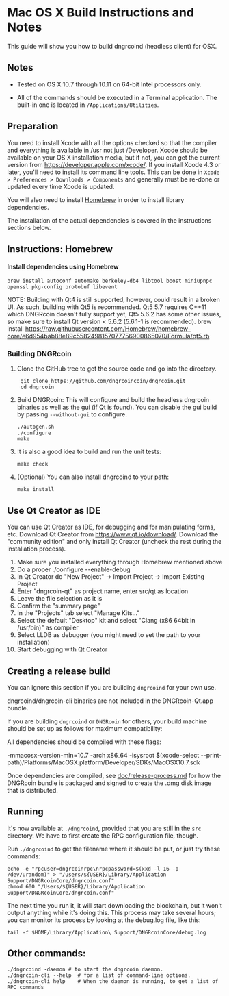 Mac OS X Build Instructions and Notes
====================================
This guide will show you how to build dngrcoind (headless client) for OSX.

Notes
-----

* Tested on OS X 10.7 through 10.11 on 64-bit Intel processors only.

* All of the commands should be executed in a Terminal application. The
built-in one is located in `/Applications/Utilities`.

Preparation
-----------

You need to install Xcode with all the options checked so that the compiler
and everything is available in /usr not just /Developer. Xcode should be
available on your OS X installation media, but if not, you can get the
current version from https://developer.apple.com/xcode/. If you install
Xcode 4.3 or later, you'll need to install its command line tools. This can
be done in `Xcode > Preferences > Downloads > Components` and generally must
be re-done or updated every time Xcode is updated.

You will also need to install [Homebrew](http://brew.sh) in order to install library
dependencies.

The installation of the actual dependencies is covered in the instructions
sections below.

Instructions: Homebrew
----------------------

#### Install dependencies using Homebrew

    brew install autoconf automake berkeley-db4 libtool boost miniupnpc openssl pkg-config protobuf libevent

NOTE: Building with Qt4 is still supported, however, could result in a broken UI. As such, building with Qt5 is recommended. Qt5 5.7 requires C++11 which DNGRcoin doesn't fully support yet, Qt5 5.6.2 has some other issues, so make sure to install Qt version < 5.6.2 (5.6.1-1 is recommended).
    brew install https://raw.githubusercontent.com/Homebrew/homebrew-core/e6d954bab88e89c5582498157077756900865070/Formula/qt5.rb

### Building DNGRcoin

1. Clone the GitHub tree to get the source code and go into the directory.

        git clone https://github.com/dngrcoincoin/dngrcoin.git
        cd dngrcoin

2.  Build DNGRcoin:
    This will configure and build the headless dngrcoin binaries as well as the gui (if Qt is found).
    You can disable the gui build by passing `--without-gui` to configure.

        ./autogen.sh
        ./configure
        make

3.  It is also a good idea to build and run the unit tests:

        make check

4.  (Optional) You can also install dngrcoind to your path:

        make install

Use Qt Creator as IDE
------------------------
You can use Qt Creator as IDE, for debugging and for manipulating forms, etc.
Download Qt Creator from https://www.qt.io/download/. Download the "community edition" and only install Qt Creator (uncheck the rest during the installation process).

1. Make sure you installed everything through Homebrew mentioned above
2. Do a proper ./configure --enable-debug
3. In Qt Creator do "New Project" -> Import Project -> Import Existing Project
4. Enter "dngrcoin-qt" as project name, enter src/qt as location
5. Leave the file selection as it is
6. Confirm the "summary page"
7. In the "Projects" tab select "Manage Kits..."
8. Select the default "Desktop" kit and select "Clang (x86 64bit in /usr/bin)" as compiler
9. Select LLDB as debugger (you might need to set the path to your installation)
10. Start debugging with Qt Creator

Creating a release build
------------------------
You can ignore this section if you are building `dngrcoind` for your own use.

dngrcoind/dngrcoin-cli binaries are not included in the DNGRcoin-Qt.app bundle.

If you are building `dngrcoind` or `DNGRcoin` for others, your build machine should be set up
as follows for maximum compatibility:

All dependencies should be compiled with these flags:

 -mmacosx-version-min=10.7
 -arch x86_64
 -isysroot $(xcode-select --print-path)/Platforms/MacOSX.platform/Developer/SDKs/MacOSX10.7.sdk

Once dependencies are compiled, see [doc/release-process.md](release-process.md) for how the DNGRcoin
bundle is packaged and signed to create the .dmg disk image that is distributed.

Running
-------

It's now available at `./dngrcoind`, provided that you are still in the `src`
directory. We have to first create the RPC configuration file, though.

Run `./dngrcoind` to get the filename where it should be put, or just try these
commands:

    echo -e "rpcuser=dngrcoinrpc\nrpcpassword=$(xxd -l 16 -p /dev/urandom)" > "/Users/${USER}/Library/Application Support/DNGRcoinCore/dngrcoin.conf"
    chmod 600 "/Users/${USER}/Library/Application Support/DNGRcoinCore/dngrcoin.conf"

The next time you run it, it will start downloading the blockchain, but it won't
output anything while it's doing this. This process may take several hours;
you can monitor its process by looking at the debug.log file, like this:

    tail -f $HOME/Library/Application\ Support/DNGRcoinCore/debug.log

Other commands:
-------

    ./dngrcoind -daemon # to start the dngrcoin daemon.
    ./dngrcoin-cli --help  # for a list of command-line options.
    ./dngrcoin-cli help    # When the daemon is running, to get a list of RPC commands

